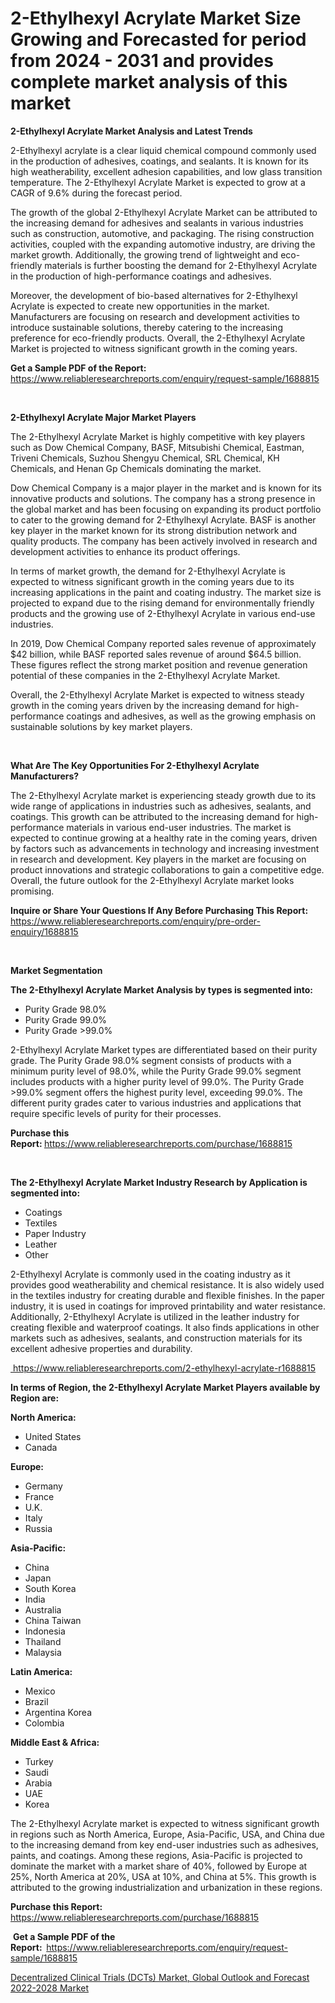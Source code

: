 <p><h1>2-Ethylhexyl Acrylate Market Size Growing and Forecasted for period from 2024 - 2031 and provides complete market analysis of this market</h1></p><p><strong>2-Ethylhexyl Acrylate Market Analysis and Latest Trends</strong></p>
<p><p>2-Ethylhexyl acrylate is a clear liquid chemical compound commonly used in the production of adhesives, coatings, and sealants. It is known for its high weatherability, excellent adhesion capabilities, and low glass transition temperature. The 2-Ethylhexyl Acrylate Market is expected to grow at a CAGR of 9.6% during the forecast period.</p><p>The growth of the global 2-Ethylhexyl Acrylate Market can be attributed to the increasing demand for adhesives and sealants in various industries such as construction, automotive, and packaging. The rising construction activities, coupled with the expanding automotive industry, are driving the market growth. Additionally, the growing trend of lightweight and eco-friendly materials is further boosting the demand for 2-Ethylhexyl Acrylate in the production of high-performance coatings and adhesives.</p><p>Moreover, the development of bio-based alternatives for 2-Ethylhexyl Acrylate is expected to create new opportunities in the market. Manufacturers are focusing on research and development activities to introduce sustainable solutions, thereby catering to the increasing preference for eco-friendly products. Overall, the 2-Ethylhexyl Acrylate Market is projected to witness significant growth in the coming years.</p></p>
<p><strong>Get a Sample PDF of the Report:&nbsp;</strong> <a href="https://www.reliableresearchreports.com/enquiry/request-sample/1688815">https://www.reliableresearchreports.com/enquiry/request-sample/1688815</a></p>
<p>&nbsp;</p>
<p><strong>2-Ethylhexyl Acrylate Major Market Players</strong></p>
<p><p>The 2-Ethylhexyl Acrylate Market is highly competitive with key players such as Dow Chemical Company, BASF, Mitsubishi Chemical, Eastman, Triveni Chemicals, Suzhou Shengyu Chemical, SRL Chemical, KH Chemicals, and Henan Gp Chemicals dominating the market.</p><p>Dow Chemical Company is a major player in the market and is known for its innovative products and solutions. The company has a strong presence in the global market and has been focusing on expanding its product portfolio to cater to the growing demand for 2-Ethylhexyl Acrylate. BASF is another key player in the market known for its strong distribution network and quality products. The company has been actively involved in research and development activities to enhance its product offerings.</p><p>In terms of market growth, the demand for 2-Ethylhexyl Acrylate is expected to witness significant growth in the coming years due to its increasing applications in the paint and coating industry. The market size is projected to expand due to the rising demand for environmentally friendly products and the growing use of 2-Ethylhexyl Acrylate in various end-use industries.</p><p>In 2019, Dow Chemical Company reported sales revenue of approximately $42 billion, while BASF reported sales revenue of around $64.5 billion. These figures reflect the strong market position and revenue generation potential of these companies in the 2-Ethylhexyl Acrylate Market.</p><p>Overall, the 2-Ethylhexyl Acrylate Market is expected to witness steady growth in the coming years driven by the increasing demand for high-performance coatings and adhesives, as well as the growing emphasis on sustainable solutions by key market players.</p></p>
<p>&nbsp;</p>
<p><strong>What Are The Key Opportunities For 2-Ethylhexyl Acrylate Manufacturers?</strong></p>
<p><p>The 2-Ethylhexyl Acrylate market is experiencing steady growth due to its wide range of applications in industries such as adhesives, sealants, and coatings. This growth can be attributed to the increasing demand for high-performance materials in various end-user industries. The market is expected to continue growing at a healthy rate in the coming years, driven by factors such as advancements in technology and increasing investment in research and development. Key players in the market are focusing on product innovations and strategic collaborations to gain a competitive edge. Overall, the future outlook for the 2-Ethylhexyl Acrylate market looks promising.</p></p>
<p><strong>Inquire or Share Your Questions If Any Before Purchasing This Report:</strong> <a href="https://www.reliableresearchreports.com/enquiry/pre-order-enquiry/1688815">https://www.reliableresearchreports.com/enquiry/pre-order-enquiry/1688815</a></p>
<p>&nbsp;</p>
<p><strong>Market Segmentation</strong></p>
<p><strong>The 2-Ethylhexyl Acrylate Market Analysis by types is segmented into:</strong></p>
<p><ul><li>Purity Grade 98.0%</li><li>Purity Grade 99.0%</li><li>Purity Grade >99.0%</li></ul></p>
<p><p>2-Ethylhexyl Acrylate Market types are differentiated based on their purity grade. The Purity Grade 98.0% segment consists of products with a minimum purity level of 98.0%, while the Purity Grade 99.0% segment includes products with a higher purity level of 99.0%. The Purity Grade >99.0% segment offers the highest purity level, exceeding 99.0%. The different purity grades cater to various industries and applications that require specific levels of purity for their processes.</p></p>
<p><strong>Purchase this Report:&nbsp;</strong><a href="https://www.reliableresearchreports.com/purchase/1688815">https://www.reliableresearchreports.com/purchase/1688815</a></p>
<p>&nbsp;</p>
<p><strong>The 2-Ethylhexyl Acrylate Market Industry Research by Application is segmented into:</strong></p>
<p><ul><li>Coatings</li><li>Textiles</li><li>Paper Industry</li><li>Leather</li><li>Other</li></ul></p>
<p><p>2-Ethylhexyl Acrylate is commonly used in the coating industry as it provides good weatherability and chemical resistance. It is also widely used in the textiles industry for creating durable and flexible finishes. In the paper industry, it is used in coatings for improved printability and water resistance. Additionally, 2-Ethylhexyl Acrylate is utilized in the leather industry for creating flexible and waterproof coatings. It also finds applications in other markets such as adhesives, sealants, and construction materials for its excellent adhesive properties and durability.</p></p>
<p><a href="https://www.reliableresearchreports.com/2-ethylhexyl-acrylate-r1688815">&nbsp;https://www.reliableresearchreports.com/2-ethylhexyl-acrylate-r1688815</a></p>
<p><strong>In terms of Region, the 2-Ethylhexyl Acrylate Market Players available by Region are:</strong></p>
<p>
    <p> <strong> North America: </strong>
        <ul>
            <li>United States</li>
            <li>Canada</li>
        </ul>
        </p> 
    <p> <strong> Europe: </strong>
        <ul>
            <li>Germany</li>
            <li>France</li>
            <li>U.K.</li>
            <li>Italy</li>
            <li>Russia</li>
        </ul>
        </p> 
    <p> <strong> Asia-Pacific: </strong>
        <ul>
            <li>China</li>
            <li>Japan</li>
            <li>South Korea</li>
            <li>India</li>
            <li>Australia</li>
            <li>China Taiwan</li>
            <li>Indonesia</li>
            <li>Thailand</li>
            <li>Malaysia</li>
        </ul>
        </p> 
    <p> <strong> Latin America: </strong>
        <ul>
            <li>Mexico</li>
            <li>Brazil</li>
            <li>Argentina Korea</li>
            <li>Colombia</li>
        </ul>
        </p> 
    <p> <strong> Middle East & Africa: </strong>
        <ul>
            <li>Turkey</li>
            <li>Saudi</li>
            <li>Arabia</li>
            <li>UAE</li>
            <li>Korea</li>
        </ul>
    </p>
    </p>
<p><p>The 2-Ethylhexyl Acrylate market is expected to witness significant growth in regions such as North America, Europe, Asia-Pacific, USA, and China due to the increasing demand from key end-user industries such as adhesives, paints, and coatings. Among these regions, Asia-Pacific is projected to dominate the market with a market share of 40%, followed by Europe at 25%, North America at 20%, USA at 10%, and China at 5%. This growth is attributed to the growing industrialization and urbanization in these regions.</p></p>
<p><strong>Purchase this Report: </strong><a href="https://www.reliableresearchreports.com/purchase/1688815">https://www.reliableresearchreports.com/purchase/1688815</a></p>
<p>&nbsp;<strong>Get a Sample PDF of the Report:&nbsp;&nbsp;</strong><a href="https://www.reliableresearchreports.com/enquiry/request-sample/1688815">https://www.reliableresearchreports.com/enquiry/request-sample/1688815</a></p>
<p><strong></strong></p>
<p><p><a href="https://www.linkedin.com/pulse/decentralized-clinical-trials-dcts-market-global-outlook-forecast-rnoae">Decentralized Clinical Trials (DCTs) Market, Global Outlook and Forecast 2022-2028 Market</a></p></p>